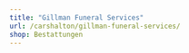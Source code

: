 ```yaml
---
title: "Gillman Funeral Services"
url: /carshalton/gillman-funeral-services/
shop: Bestattungen
---
```


